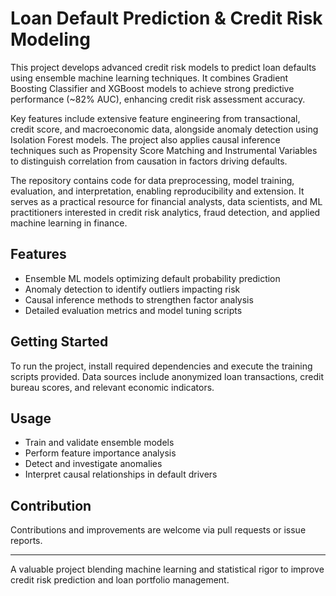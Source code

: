 # Loan Default Prediction & Credit Risk Modeling

This project develops advanced credit risk models to predict loan defaults using ensemble machine learning techniques. It combines Gradient Boosting Classifier and XGBoost models to achieve strong predictive performance (~82% AUC), enhancing credit risk assessment accuracy.

Key features include extensive feature engineering from transactional, credit score, and macroeconomic data, alongside anomaly detection using Isolation Forest models. The project also applies causal inference techniques such as Propensity Score Matching and Instrumental Variables to distinguish correlation from causation in factors driving defaults.

The repository contains code for data preprocessing, model training, evaluation, and interpretation, enabling reproducibility and extension. It serves as a practical resource for financial analysts, data scientists, and ML practitioners interested in credit risk analytics, fraud detection, and applied machine learning in finance.

## Features

- Ensemble ML models optimizing default probability prediction
- Anomaly detection to identify outliers impacting risk
- Causal inference methods to strengthen factor analysis
- Detailed evaluation metrics and model tuning scripts

## Getting Started

To run the project, install required dependencies and execute the training scripts provided. Data sources include anonymized loan transactions, credit bureau scores, and relevant economic indicators.

## Usage

- Train and validate ensemble models
- Perform feature importance analysis
- Detect and investigate anomalies
- Interpret causal relationships in default drivers

## Contribution

Contributions and improvements are welcome via pull requests or issue reports.

---

A valuable project blending machine learning and statistical rigor to improve credit risk prediction and loan portfolio management.
